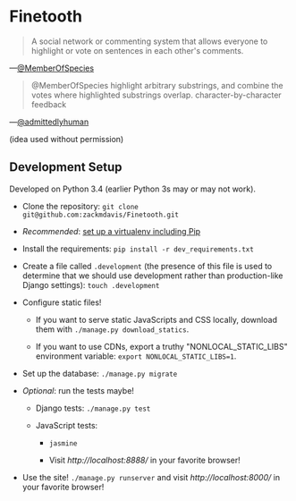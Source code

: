# Finetooth

<blockquote>
A social network or commenting system that allows everyone to
highlight or vote on sentences in each other's comments.
</blockquote>

&mdash;[@MemberOfSpecies](https://twitter.com/MemberOfSpecies/status/488422875703947265)

<blockquote>
@MemberOfSpecies highlight arbitrary substrings, and combine the votes
where highlighted substrings overlap. character-by-character feedback
</blockquote>

&mdash;[@admittedlyhuman](https://twitter.com/admittedlyhuman/status/488472521457823745)

(idea used without permission)

## Development Setup

Developed on Python 3.4 (earlier Python 3s may or may not work).

* Clone the repository: `git clone git@github.com:zackmdavis/Finetooth.git`

* *Recommended*: [set up a virtualenv including Pip](https://docs.python.org/3/library/venv.html#an-example-of-extending-envbuilder)

* Install the requirements: `pip install -r dev_requirements.txt`

* Create a file called `.development` (the presence of this file is used to determine that we should use development rather than production-like Django settings): `touch .development`

* Configure static files!

  * If you want to serve static JavaScripts and CSS locally, download them with `./manage.py download_statics`.

  * If you want to use CDNs, export a truthy "NONLOCAL_STATIC_LIBS" environment variable: `export NONLOCAL_STATIC_LIBS=1`.

* Set up the database: `./manage.py migrate`

* *Optional*: run the tests maybe!

  * Django tests: `./manage.py test`

  * JavaScript tests:

    - `jasmine`

    - Visit *http://localhost:8888/* in your favorite browser!

* Use the site! `./manage.py runserver` and visit *http://localhost:8000/* in your favorite browser!
